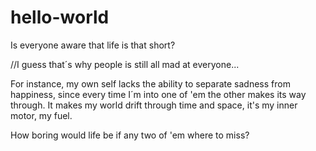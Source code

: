 # hello-world

Is everyone aware that life is that short?

//I guess that´s why people is still all mad at everyone...

For instance, my own self lacks the ability to separate sadness from happiness, since every time I´m into one of 'em
the other makes its way through. It makes my world drift through time and space, it's my inner motor, my fuel.

How boring would life be if any two of 'em where to miss?
